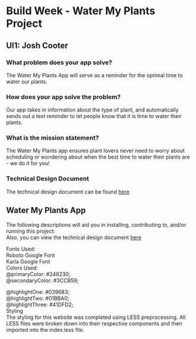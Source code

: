 # Build Week - Water My Plants Project  
## UI1: Josh Cooter  

### What problem does your app solve?  
The Water My Plants App will serve as a reminder for the optimal time to water our plants.  

### How does your app solve the problem?  
Our app takes in information about the type of plant, and automatically sends out a text reminder to let people know that it is time to water their plants.  

### What is the mission statement?  
The Water My Plants app ensures plant lovers never need to worry about scheduling or wondering about when the best time to water their plants are - we do it for you!  

### Technical Design Document  
The technical design document can be found [here](https://docs.google.com/document/d/1FAyLaWWjvthPrlgIjr8PdfB98Gg199KdGMB_t9B6cFE/edit)

## Water My Plants App  
The following descriptions will aid you in installing, contributing to, and/or running this project:  
Also, you can view the technical design document [here](https://docs.google.com/document/d/1FAyLaWWjvthPrlgIjr8PdfB98Gg199KdGMB_t9B6cFE/edit)  

Fonts Used:  
Roboto Google Font  
Karla Google Font  
Colors Used:  
@primaryColor: #248230;  
@secondaryColor: #3CCB59;  

@highlightOne: #039683;  
@highlightTwo: #01BBA0;  
@highlightThree: #41DFD2;  
Styling  
The styling for this website was completed using LESS preprocessing. All LESS files were broken down into their respective components and then imported into the index.less file.  
